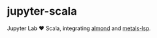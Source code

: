 # jupyter-scala

Jupyter Lab ❤️ Scala, integrating [almond](https://almond.sh/) and [metals-lsp](https://scalameta.org/metals/).
